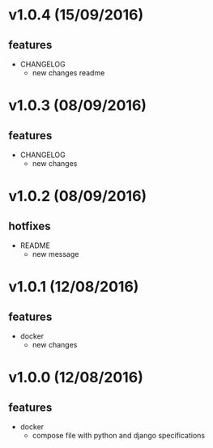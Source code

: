 v1.0.4 (15/09/2016)
===================
## features
- CHANGELOG
   - new changes readme

v1.0.3 (08/09/2016)
===================
## features
- CHANGELOG
   - new changes

v1.0.2 (08/09/2016)
===================
## hotfixes
- README
   - new message

v1.0.1 (12/08/2016)
===================
## features
- docker
   - new changes 

v1.0.0 (12/08/2016)
===================
## features
- docker
    - compose file with python and django specifications
